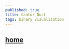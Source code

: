 ```yaml
---
published: true
title: Cantor Dust
tags: binary visualisation
---
```

## [home](https://sites.google.com/site/xxcantorxdustxx/)
